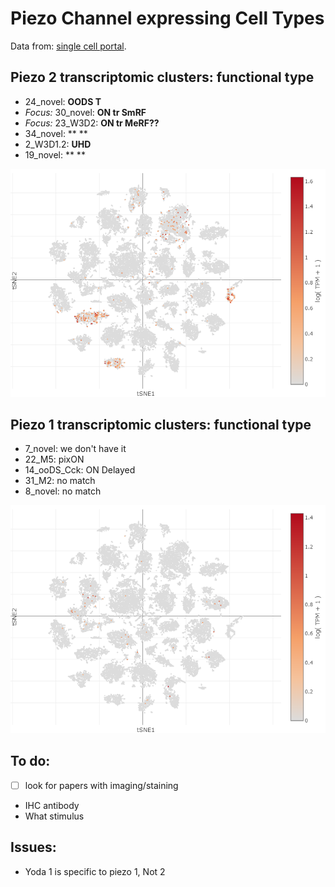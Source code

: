 # Piezo Channel expressing Cell Types
Data from: [single cell portal](https://singlecell.broadinstitute.org/single_cell/study/SCP509/mouse-retinal-ganglion-cell-adult-atlas-and-optic-nerve-crush-time-series/?genes=Piezo2&cluster=Atlas%20RGCs&spatialGroups=--&annotation=Cluster--group--cluster&subsample=all&tab=scatter#study-visualize).

## Piezo 2 transcriptomic clusters: functional type
- 24_novel: **OODS T**
- *Focus:* 30_novel: **ON tr SmRF**
- *Focus:* 23_W3D2: **ON tr MeRF??**
- 34_novel: ** **
- 2_W3D1.2: **UHD**
- 19_novel: ** **

<img src="images/piezo2.png" alt="Image Alt Text">

## Piezo 1 transcriptomic clusters: functional type

- 7_novel: we don't have it
- 22_M5: pixON
- 14_ooDS_Cck: ON Delayed
- 31_M2: no match
- 8_novel: no match

<img src="images/piezo1.png" alt="Image Alt Text1">


## To do: 
- [ ] look for papers with imaging/staining
- IHC antibody
- What stimulus

## Issues:
- Yoda 1 is specific to piezo 1, Not 2

